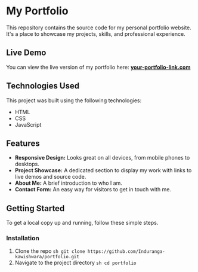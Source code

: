 # My Portfolio

This repository contains the source code for my personal portfolio website. It's a place to showcase my projects, skills, and professional experience.

## Live Demo

You can view the live version of my portfolio here: **[your-portfolio-link.com](https://induranga-kawishwara.github.io/portfolio/)**

## Technologies Used

This project was built using the following technologies:

- HTML
- CSS
- JavaScript

## Features

- **Responsive Design:** Looks great on all devices, from mobile phones to desktops.
- **Project Showcase:** A dedicated section to display my work with links to live demos and source code.
- **About Me:** A brief introduction to who I am.
- **Contact Form:** An easy way for visitors to get in touch with me.

## Getting Started

To get a local copy up and running, follow these simple steps.

### Installation

1.  Clone the repo
    `sh
    git clone https://github.com/Induranga-kawishwara/portfolio.git
    `
2.  Navigate to the project directory
    `sh
    cd portfolio
    `
